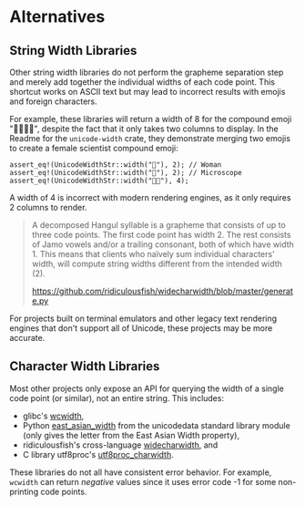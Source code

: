 # Alternatives

## String Width Libraries

Other string width libraries do not perform the grapheme separation step and merely add together the individual widths of each code point.  This shortcut works on ASCII text but may lead to incorrect results with emojis and foreign characters.

For example, these libraries will return a width of 8 for the compound emoji "👨‍👩‍👧‍👧", despite the fact that it only takes two columns to display.  In the Readme for the `unicode-width` crate, they demonstrate merging two emojis to create a female scientist compound emoji:

```ignore
assert_eq!(UnicodeWidthStr::width("👩"), 2); // Woman
assert_eq!(UnicodeWidthStr::width("🔬"), 2); // Microscope
assert_eq!(UnicodeWidthStr::width("👩‍🔬"), 4);
```

A width of 4 is incorrect with modern rendering engines, as it only requires 2 columns to render.

> A decomposed Hangul syllable is a grapheme that consists of up to three code points. The first code point has width 2. The rest consists of Jamo vowels and/or a trailing consonant, both of which have width 1. This means that clients who naïvely sum individual characters' width, will compute string widths different from the intended width (2).
>
> <https://github.com/ridiculousfish/widecharwidth/blob/master/generate.py>

For projects built on terminal emulators and other legacy text rendering engines that don't support all of Unicode, these projects may be more accurate.

## Character Width Libraries

Most other projects only expose an API for querying the width of a single code point (or similar), not an entire string.  This includes:

- glibc's [wcwidth](https://www.man7.org/linux/man-pages/man3/wcwidth.3.html),
- Python [east_asian_width](https://docs.python.org/3/library/unicodedata.html#unicodedata.east_asian_width) from the unicodedata standard library module (only gives the letter from the East Asian Width property),
- ridiculousfish's cross-language [widecharwidth](https://github.com/ridiculousfish/widecharwidth/), and
- C library utf8proc's [utf8proc_charwidth](https://juliastrings.github.io/utf8proc/doc/utf8proc_8h.html#a45ae07c1a2b9836d5a1aae0ca4289d32).

These libraries do not all have consistent error behavior.  For example, `wcwidth` can return *negative* values since it uses error code -1 for some non-printing code points.
